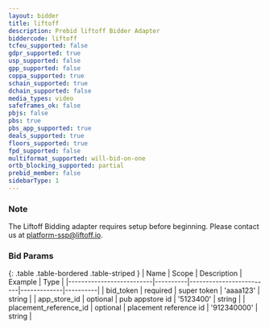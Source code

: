 ```yaml
---
layout: bidder
title: liftoff
description: Prebid liftoff Bidder Adapter
biddercode: liftoff
tcfeu_supported: false
gdpr_supported: true
usp_supported: false
gpp_supported: false
coppa_supported: true
schain_supported: true
dchain_supported: false
media_types: video
safeframes_ok: false
pbjs: false
pbs: true
pbs_app_supported: true
deals_supported: true
floors_supported: true
fpd_supported: false
multiformat_supported: will-bid-on-one
ortb_blocking_supported: partial
prebid_member: false
sidebarType: 1
---
```


### Note

The Liftoff Bidding adapter requires setup before beginning. Please contact us at <platform-ssp@liftoff.io>.

### Bid Params

{: .table .table-bordered .table-striped }
| Name                     | Scope    | Description             | Example     | Type     |
|--------------------------|----------|-------------------------|-------------|----------|
| bid_token                | required | super token             | 'aaaa123'   | string   |
| app_store_id             | optional | pub appstore id         | '5123400'   | string   |
| placement_reference_id   | optional | placement reference id  | '912340000' | string   |
